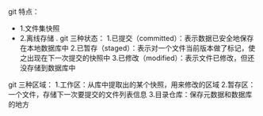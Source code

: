 git 特点：
- 1.文件集快照
- 2.离线存储
.
git 三种状态：
1.已提交（committed）：表示数据已安全地保存在本地数据库中
2.已暂存（staged）：表示对一个文件当前版本做了标记，使之出现在下一次提交的快照中
3.已修改（modified）：表示文件已修改，但还没存储到数据库中

git 三种区域：
1.工作区：从库中提取出的某个快照，用来修改的区域
2.暂存区：一个文件，存储下一次要提交的文件列表信息
3.目录仓库：保存元数据和数据库的地方


